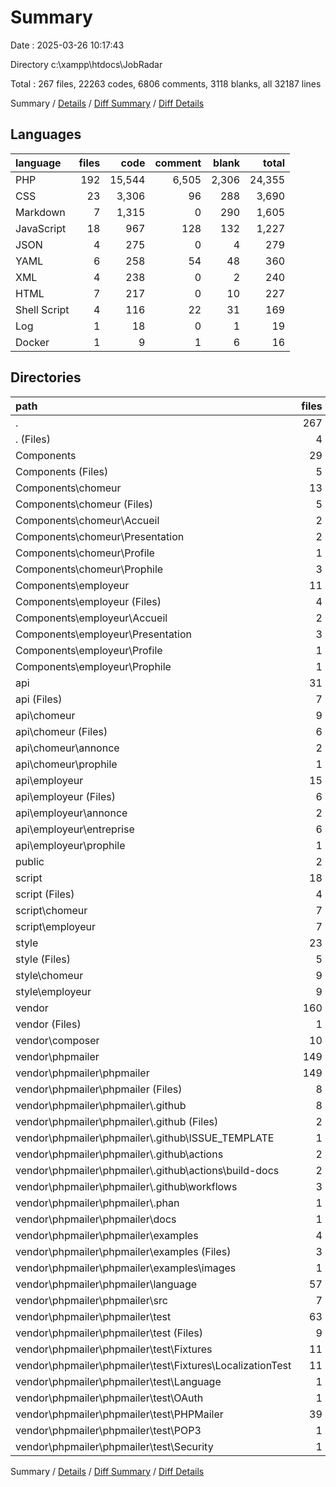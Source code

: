 # Summary

Date : 2025-03-26 10:17:43

Directory c:\\xampp\\htdocs\\JobRadar

Total : 267 files,  22263 codes, 6806 comments, 3118 blanks, all 32187 lines

Summary / [Details](details.md) / [Diff Summary](diff.md) / [Diff Details](diff-details.md)

## Languages
| language | files | code | comment | blank | total |
| :--- | ---: | ---: | ---: | ---: | ---: |
| PHP | 192 | 15,544 | 6,505 | 2,306 | 24,355 |
| CSS | 23 | 3,306 | 96 | 288 | 3,690 |
| Markdown | 7 | 1,315 | 0 | 290 | 1,605 |
| JavaScript | 18 | 967 | 128 | 132 | 1,227 |
| JSON | 4 | 275 | 0 | 4 | 279 |
| YAML | 6 | 258 | 54 | 48 | 360 |
| XML | 4 | 238 | 0 | 2 | 240 |
| HTML | 7 | 217 | 0 | 10 | 227 |
| Shell Script | 4 | 116 | 22 | 31 | 169 |
| Log | 1 | 18 | 0 | 1 | 19 |
| Docker | 1 | 9 | 1 | 6 | 16 |

## Directories
| path | files | code | comment | blank | total |
| :--- | ---: | ---: | ---: | ---: | ---: |
| . | 267 | 22,263 | 6,806 | 3,118 | 32,187 |
| . (Files) | 4 | 198 | 4 | 10 | 212 |
| Components | 29 | 2,697 | 86 | 214 | 2,997 |
| Components (Files) | 5 | 235 | 3 | 20 | 258 |
| Components\\chomeur | 13 | 1,208 | 48 | 81 | 1,337 |
| Components\\chomeur (Files) | 5 | 347 | 10 | 23 | 380 |
| Components\\chomeur\\Accueil | 2 | 103 | 4 | 4 | 111 |
| Components\\chomeur\\Presentation | 2 | 366 | 20 | 30 | 416 |
| Components\\chomeur\\Profile | 1 | 93 | 6 | 8 | 107 |
| Components\\chomeur\\Prophile | 3 | 299 | 8 | 16 | 323 |
| Components\\employeur | 11 | 1,254 | 35 | 113 | 1,402 |
| Components\\employeur (Files) | 4 | 384 | 11 | 28 | 423 |
| Components\\employeur\\Accueil | 2 | 55 | 0 | 5 | 60 |
| Components\\employeur\\Presentation | 3 | 695 | 18 | 70 | 783 |
| Components\\employeur\\Profile | 1 | 93 | 6 | 8 | 107 |
| Components\\employeur\\Prophile | 1 | 27 | 0 | 2 | 29 |
| api | 31 | 1,688 | 161 | 223 | 2,072 |
| api (Files) | 7 | 446 | 26 | 70 | 542 |
| api\\chomeur | 9 | 458 | 58 | 58 | 574 |
| api\\chomeur (Files) | 6 | 334 | 40 | 37 | 411 |
| api\\chomeur\\annonce | 2 | 48 | 12 | 14 | 74 |
| api\\chomeur\\prophile | 1 | 76 | 6 | 7 | 89 |
| api\\employeur | 15 | 784 | 77 | 95 | 956 |
| api\\employeur (Files) | 6 | 285 | 35 | 34 | 354 |
| api\\employeur\\annonce | 2 | 59 | 15 | 14 | 88 |
| api\\employeur\\entreprise | 6 | 370 | 21 | 40 | 431 |
| api\\employeur\\prophile | 1 | 70 | 6 | 7 | 83 |
| public | 2 | 9 | 0 | 0 | 9 |
| script | 18 | 967 | 128 | 132 | 1,227 |
| script (Files) | 4 | 167 | 24 | 26 | 217 |
| script\\chomeur | 7 | 400 | 52 | 53 | 505 |
| script\\employeur | 7 | 400 | 52 | 53 | 505 |
| style | 23 | 3,306 | 96 | 288 | 3,690 |
| style (Files) | 5 | 389 | 27 | 26 | 442 |
| style\\chomeur | 9 | 1,447 | 35 | 133 | 1,615 |
| style\\employeur | 9 | 1,470 | 34 | 129 | 1,633 |
| vendor | 160 | 13,398 | 6,331 | 2,251 | 21,980 |
| vendor (Files) | 1 | 20 | 1 | 5 | 26 |
| vendor\\composer | 10 | 687 | 384 | 147 | 1,218 |
| vendor\\phpmailer | 149 | 12,691 | 5,946 | 2,099 | 20,736 |
| vendor\\phpmailer\\phpmailer | 149 | 12,691 | 5,946 | 2,099 | 20,736 |
| vendor\\phpmailer\\phpmailer (Files) | 8 | 1,475 | 49 | 258 | 1,782 |
| vendor\\phpmailer\\phpmailer\\.github | 8 | 268 | 55 | 61 | 384 |
| vendor\\phpmailer\\phpmailer\\.github (Files) | 2 | 13 | 5 | 4 | 22 |
| vendor\\phpmailer\\phpmailer\\.github\\ISSUE_TEMPLATE | 1 | 17 | 0 | 7 | 24 |
| vendor\\phpmailer\\phpmailer\\.github\\actions | 2 | 11 | 2 | 9 | 22 |
| vendor\\phpmailer\\phpmailer\\.github\\actions\\build-docs | 2 | 11 | 2 | 9 | 22 |
| vendor\\phpmailer\\phpmailer\\.github\\workflows | 3 | 227 | 48 | 41 | 316 |
| vendor\\phpmailer\\phpmailer\\.phan | 1 | 13 | 23 | 6 | 42 |
| vendor\\phpmailer\\phpmailer\\docs | 1 | 5 | 0 | 4 | 9 |
| vendor\\phpmailer\\phpmailer\\examples | 4 | 302 | 0 | 47 | 349 |
| vendor\\phpmailer\\phpmailer\\examples (Files) | 3 | 93 | 0 | 46 | 139 |
| vendor\\phpmailer\\phpmailer\\examples\\images | 1 | 209 | 0 | 1 | 210 |
| vendor\\phpmailer\\phpmailer\\language | 57 | 1,256 | 336 | 171 | 1,763 |
| vendor\\phpmailer\\phpmailer\\src | 7 | 4,053 | 3,004 | 644 | 7,701 |
| vendor\\phpmailer\\phpmailer\\test | 63 | 5,319 | 2,479 | 908 | 8,706 |
| vendor\\phpmailer\\phpmailer\\test (Files) | 9 | 432 | 256 | 111 | 799 |
| vendor\\phpmailer\\phpmailer\\test\\Fixtures | 11 | 34 | 60 | 37 | 131 |
| vendor\\phpmailer\\phpmailer\\test\\Fixtures\\LocalizationTest | 11 | 34 | 60 | 37 | 131 |
| vendor\\phpmailer\\phpmailer\\test\\Language | 1 | 51 | 36 | 11 | 98 |
| vendor\\phpmailer\\phpmailer\\test\\OAuth | 1 | 48 | 21 | 8 | 77 |
| vendor\\phpmailer\\phpmailer\\test\\PHPMailer | 39 | 4,669 | 2,023 | 716 | 7,408 |
| vendor\\phpmailer\\phpmailer\\test\\POP3 | 1 | 67 | 55 | 18 | 140 |
| vendor\\phpmailer\\phpmailer\\test\\Security | 1 | 18 | 28 | 7 | 53 |

Summary / [Details](details.md) / [Diff Summary](diff.md) / [Diff Details](diff-details.md)